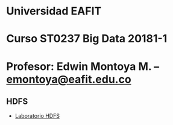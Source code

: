 # Universidad EAFIT
# Curso ST0237 Big Data 20181-1
# Profesor: Edwin Montoya M. – emontoya@eafit.edu.co

## HDFS

* [Laboratorio HDFS](lab01.md)
